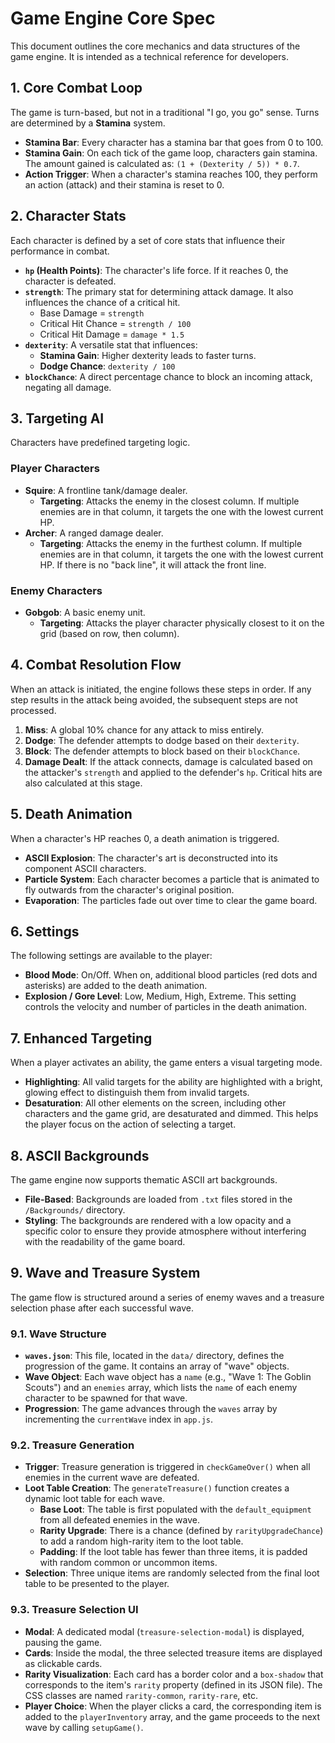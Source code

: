 # Game Engine Core Spec

This document outlines the core mechanics and data structures of the game engine. It is intended as a technical reference for developers.

## 1. Core Combat Loop

The game is turn-based, but not in a traditional "I go, you go" sense. Turns are determined by a **Stamina** system.

- **Stamina Bar**: Every character has a stamina bar that goes from 0 to 100.
- **Stamina Gain**: On each tick of the game loop, characters gain stamina. The amount gained is calculated as: `(1 + (Dexterity / 5)) * 0.7`.
- **Action Trigger**: When a character's stamina reaches 100, they perform an action (attack) and their stamina is reset to 0.

## 2. Character Stats

Each character is defined by a set of core stats that influence their performance in combat.

- **`hp` (Health Points)**: The character's life force. If it reaches 0, the character is defeated.
- **`strength`**: The primary stat for determining attack damage. It also influences the chance of a critical hit.
    - Base Damage = `strength`
    - Critical Hit Chance = `strength / 100`
    - Critical Hit Damage = `damage * 1.5`
- **`dexterity`**: A versatile stat that influences:
    - **Stamina Gain**: Higher dexterity leads to faster turns.
    - **Dodge Chance**: `dexterity / 100`
- **`blockChance`**: A direct percentage chance to block an incoming attack, negating all damage.

## 3. Targeting AI

Characters have predefined targeting logic.

### Player Characters
- **Squire**: A frontline tank/damage dealer.
    - **Targeting**: Attacks the enemy in the closest column. If multiple enemies are in that column, it targets the one with the lowest current HP.
- **Archer**: A ranged damage dealer.
    - **Targeting**: Attacks the enemy in the furthest column. If multiple enemies are in that column, it targets the one with the lowest current HP. If there is no "back line", it will attack the front line.

### Enemy Characters
- **Gobgob**: A basic enemy unit.
    - **Targeting**: Attacks the player character physically closest to it on the grid (based on row, then column).

## 4. Combat Resolution Flow

When an attack is initiated, the engine follows these steps in order. If any step results in the attack being avoided, the subsequent steps are not processed.

1.  **Miss**: A global 10% chance for any attack to miss entirely.
2.  **Dodge**: The defender attempts to dodge based on their `dexterity`.
3.  **Block**: The defender attempts to block based on their `blockChance`.
4.  **Damage Dealt**: If the attack connects, damage is calculated based on the attacker's `strength` and applied to the defender's `hp`. Critical hits are also calculated at this stage.

## 5. Death Animation

When a character's HP reaches 0, a death animation is triggered.

-   **ASCII Explosion**: The character's art is deconstructed into its component ASCII characters.
-   **Particle System**: Each character becomes a particle that is animated to fly outwards from the character's original position.
-   **Evaporation**: The particles fade out over time to clear the game board.

## 6. Settings

The following settings are available to the player:

-   **Blood Mode**: On/Off. When on, additional blood particles (red dots and asterisks) are added to the death animation.
-   **Explosion / Gore Level**: Low, Medium, High, Extreme. This setting controls the velocity and number of particles in the death animation.

## 7. Enhanced Targeting

When a player activates an ability, the game enters a visual targeting mode.

-   **Highlighting**: All valid targets for the ability are highlighted with a bright, glowing effect to distinguish them from invalid targets.
-   **Desaturation**: All other elements on the screen, including other characters and the game grid, are desaturated and dimmed. This helps the player focus on the action of selecting a target.

## 8. ASCII Backgrounds

The game engine now supports thematic ASCII art backgrounds.

-   **File-Based**: Backgrounds are loaded from `.txt` files stored in the `/Backgrounds/` directory.
-   **Styling**: The backgrounds are rendered with a low opacity and a specific color to ensure they provide atmosphere without interfering with the readability of the game board.

## 9. Wave and Treasure System

The game flow is structured around a series of enemy waves and a treasure selection phase after each successful wave.

### 9.1. Wave Structure

-   **`waves.json`**: This file, located in the `data/` directory, defines the progression of the game. It contains an array of "wave" objects.
-   **Wave Object**: Each wave object has a `name` (e.g., "Wave 1: The Goblin Scouts") and an `enemies` array, which lists the `name` of each enemy character to be spawned for that wave.
-   **Progression**: The game advances through the `waves` array by incrementing the `currentWave` index in `app.js`.

### 9.2. Treasure Generation

-   **Trigger**: Treasure generation is triggered in `checkGameOver()` when all enemies in the current wave are defeated.
-   **Loot Table Creation**: The `generateTreasure()` function creates a dynamic loot table for each wave.
    -   **Base Loot**: The table is first populated with the `default_equipment` from all defeated enemies in the wave.
    -   **Rarity Upgrade**: There is a chance (defined by `rarityUpgradeChance`) to add a random high-rarity item to the loot table.
    -   **Padding**: If the loot table has fewer than three items, it is padded with random common or uncommon items.
-   **Selection**: Three unique items are randomly selected from the final loot table to be presented to the player.

### 9.3. Treasure Selection UI

-   **Modal**: A dedicated modal (`treasure-selection-modal`) is displayed, pausing the game.
-   **Cards**: Inside the modal, the three selected treasure items are displayed as clickable cards.
-   **Rarity Visualization**: Each card has a border color and a `box-shadow` that corresponds to the item's `rarity` property (defined in its JSON file). The CSS classes are named `rarity-common`, `rarity-rare`, etc.
-   **Player Choice**: When the player clicks a card, the corresponding item is added to the `playerInventory` array, and the game proceeds to the next wave by calling `setupGame()`.
